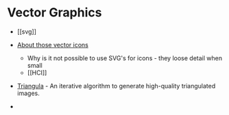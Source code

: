 Vector Graphics
===============

* [[svg]]

* [About those vector icons](https://www.pushing-pixels.org/2011/11/04/about-those-vector-icons.html)
    * Why is it not possible to use SVG's for icons - they loose detail when small
    * [[HCI]]

* [Triangula](https://github.com/RH12503/Triangula) - An iterative algorithm to generate high-quality triangulated images. 
* 


